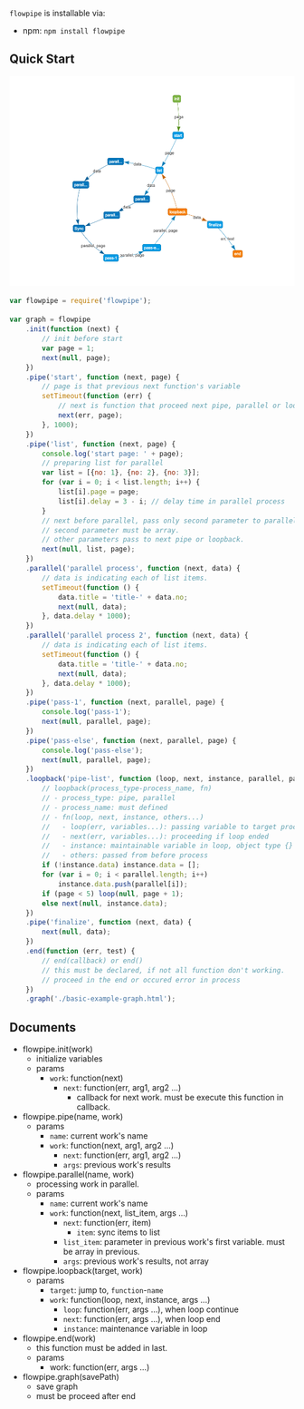 `flowpipe` is installable via:

- npm: `npm install flowpipe`

## Quick Start

![Image of Graph](resources/graph-image.png)

```javascript
var flowpipe = require('flowpipe');

var graph = flowpipe
    .init(function (next) {
        // init before start
        var page = 1;
        next(null, page);
    })
    .pipe('start', function (next, page) {
        // page is that previous next function's variable
        setTimeout(function (err) {
            // next is function that proceed next pipe, parallel or loopback
            next(err, page);
        }, 1000);
    })
    .pipe('list', function (next, page) {
        console.log('start page: ' + page);
        // preparing list for parallel
        var list = [{no: 1}, {no: 2}, {no: 3}];
        for (var i = 0; i < list.length; i++) {
            list[i].page = page;
            list[i].delay = 3 - i; // delay time in parallel process
        }
        // next before parallel, pass only second parameter to parallel process.
        // second parameter must be array.
        // other parameters pass to next pipe or loopback.
        next(null, list, page);
    })
    .parallel('parallel process', function (next, data) {
        // data is indicating each of list items.
        setTimeout(function () {
            data.title = 'title-' + data.no;
            next(null, data);
        }, data.delay * 1000);
    })
    .parallel('parallel process 2', function (next, data) {
        // data is indicating each of list items.
        setTimeout(function () {
            data.title = 'title-' + data.no;
            next(null, data);
        }, data.delay * 1000);
    })
    .pipe('pass-1', function (next, parallel, page) {
        console.log('pass-1');
        next(null, parallel, page);
    })
    .pipe('pass-else', function (next, parallel, page) {
        console.log('pass-else');
        next(null, parallel, page);
    })
    .loopback('pipe-list', function (loop, next, instance, parallel, page) {
        // loopback(process_type-process_name, fn)
        // - process_type: pipe, parallel
        // - process_name: must defined
        // - fn(loop, next, instance, others...)
        //   - loop(err, variables...): passing variable to target process
        //   - next(err, variables...): proceeding if loop ended
        //   - instance: maintainable variable in loop, object type {}
        //   - others: passed from before process
        if (!instance.data) instance.data = [];
        for (var i = 0; i < parallel.length; i++)
            instance.data.push(parallel[i]);
        if (page < 5) loop(null, page + 1);
        else next(null, instance.data);
    })
    .pipe('finalize', function (next, data) {
        next(null, data);
    })
    .end(function (err, test) {
        // end(callback) or end()
        // this must be declared, if not all function don't working.
        // proceed in the end or occured error in process
    })
    .graph('./basic-example-graph.html');
```

## Documents

- flowpipe.init(work)
    - initialize variables
    - params
        - `work`: function(next)
            - `next`: function(err, arg1, arg2 ...)
                - callback for next work. must be execute this function in callback.
- flowpipe.pipe(name, work)
    - params
        - `name`: current work's name
        - `work`: function(next, arg1, arg2 ...)
            - `next`: function(err, arg1, arg2 ...)
            - `args`: previous work's results
- flowpipe.parallel(name, work)
    - processing work in parallel.
    - params
        - `name`: current work's name
        - `work`: function(next, list_item, args ...)
            - `next`: function(err, item)
                - `item`: sync items to list
            - `list_item`: parameter in previous work's first variable. must be array in previous.
            - `args`: previous work's results, not array
- flowpipe.loopback(target, work)
    - params
        - `target`: jump to, `function`-`name`
        - `work`: function(loop, next, instance, args ...)
            - `loop`: function(err, args ...), when loop continue
            - `next`: function(err, args ...), when loop end
            - `instance`: maintenance variable in loop
- flowpipe.end(work)
    - this function must be added in last.
    - params
        - work: function(err, args ...)
- flowpipe.graph(savePath)
    - save graph
    - must be proceed after end